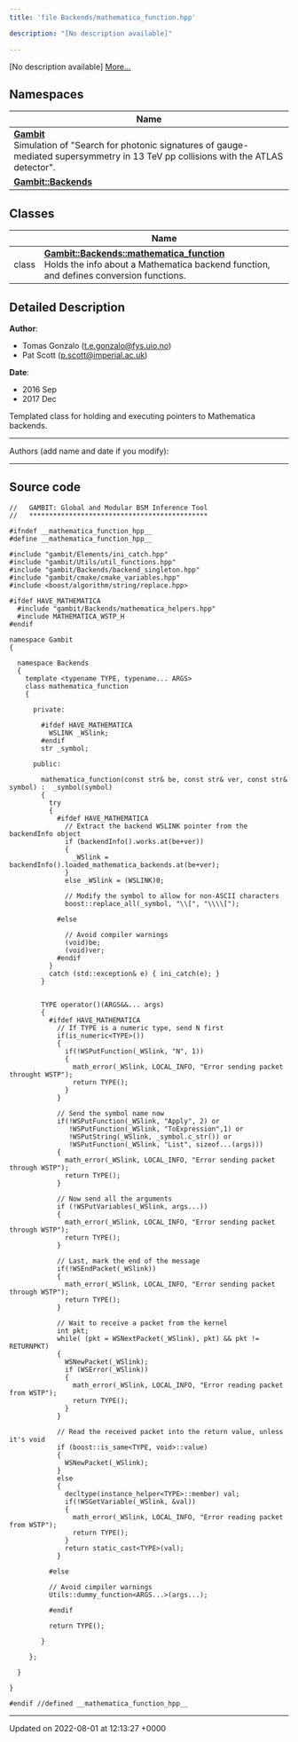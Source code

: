 ```yaml
---
title: 'file Backends/mathematica_function.hpp'

description: "[No description available]"

---
```







[No description available] [More...](#detailed-description)

## Namespaces

| Name           |
| -------------- |
| **[Gambit](/documentation/code/namespaces/namespacegambit/)** <br>Simulation of "Search for photonic signatures of gauge-mediated supersymmetry in 13 TeV pp collisions with the ATLAS detector".  |
| **[Gambit::Backends](/documentation/code/namespaces/namespacegambit_1_1backends/)**  |

## Classes

|                | Name           |
| -------------- | -------------- |
| class | **[Gambit::Backends::mathematica_function](/documentation/code/classes/classgambit_1_1backends_1_1mathematica__function/)** <br>Holds the info about a Mathematica backend function, and defines conversion functions.  |

## Detailed Description


**Author**: 

  * Tomas Gonzalo ([t.e.gonzalo@fys.uio.no](mailto:t.e.gonzalo@fys.uio.no)) 
  * Pat Scott ([p.scott@imperial.ac.uk](mailto:p.scott@imperial.ac.uk)) 


**Date**: 

  * 2016 Sep
  * 2017 Dec


Templated class for holding and executing pointers to Mathematica backends.



------------------

Authors (add name and date if you modify):



------------------




## Source code

```
//   GAMBIT: Global and Modular BSM Inference Tool
//   *********************************************

#ifndef __mathematica_function_hpp__
#define __mathematica_function_hpp__

#include "gambit/Elements/ini_catch.hpp"
#include "gambit/Utils/util_functions.hpp"
#include "gambit/Backends/backend_singleton.hpp"
#include "gambit/cmake/cmake_variables.hpp"
#include <boost/algorithm/string/replace.hpp>

#ifdef HAVE_MATHEMATICA
  #include "gambit/Backends/mathematica_helpers.hpp"
  #include MATHEMATICA_WSTP_H
#endif

namespace Gambit
{

  namespace Backends
  {
    template <typename TYPE, typename... ARGS>
    class mathematica_function
    {

      private:

        #ifdef HAVE_MATHEMATICA
          WSLINK _WSlink;
        #endif
        str _symbol;

      public:

        mathematica_function(const str& be, const str& ver, const str& symbol) :  _symbol(symbol)
        {
          try
          {
            #ifdef HAVE_MATHEMATICA
              // Extract the backend WSLINK pointer from the backendInfo object
              if (backendInfo().works.at(be+ver))
              {
                _WSlink = backendInfo().loaded_mathematica_backends.at(be+ver);
              }
              else _WSlink = (WSLINK)0;

              // Modify the symbol to allow for non-ASCII characters
              boost::replace_all(_symbol, "\\[", "\\\\[");

            #else

              // Avoid compiler warnings
              (void)be;
              (void)ver;
            #endif
          }
          catch (std::exception& e) { ini_catch(e); }
        }


        TYPE operator()(ARGS&&... args)
        {
          #ifdef HAVE_MATHEMATICA
            // If TYPE is a numeric type, send N first
            if(is_numeric<TYPE>())
            { 
              if(!WSPutFunction(_WSlink, "N", 1))
              {
                math_error(_WSlink, LOCAL_INFO, "Error sending packet throught WSTP");
                return TYPE();
              }
            }

            // Send the symbol name now
            if(!WSPutFunction(_WSlink, "Apply", 2) or
               !WSPutFunction(_WSlink, "ToExpression",1) or
               !WSPutString(_WSlink, _symbol.c_str()) or
               !WSPutFunction(_WSlink, "List", sizeof...(args)))
            {
              math_error(_WSlink, LOCAL_INFO, "Error sending packet through WSTP");
              return TYPE();
            }

            // Now send all the arguments
            if (!WSPutVariables(_WSlink, args...))
            {
              math_error(_WSlink, LOCAL_INFO, "Error sending packet through WSTP");
              return TYPE();
            }

            // Last, mark the end of the message
            if(!WSEndPacket(_WSlink))
            {
              math_error(_WSlink, LOCAL_INFO, "Error sending packet through WSTP");
              return TYPE();
            }

            // Wait to receive a packet from the kernel
            int pkt;
            while( (pkt = WSNextPacket(_WSlink), pkt) && pkt != RETURNPKT)
            {
              WSNewPacket(_WSlink);
              if (WSError(_WSlink))
              {
                math_error(_WSlink, LOCAL_INFO, "Error reading packet from WSTP");
                return TYPE();
              }
            }

            // Read the received packet into the return value, unless it's void
            if (boost::is_same<TYPE, void>::value)
            {
              WSNewPacket(_WSlink);
            }
            else
            {
              decltype(instance_helper<TYPE>::member) val;
              if(!WSGetVariable(_WSlink, &val))
              {
                math_error(_WSlink, LOCAL_INFO, "Error reading packet from WSTP");
                return TYPE();
              }
              return static_cast<TYPE>(val);
            }

          #else

          // Avoid cimpiler warnings
          Utils::dummy_function<ARGS...>(args...);

          #endif

          return TYPE();

        }

     };

  }

}

#endif //defined __mathematica_function_hpp__
```


-------------------------------

Updated on 2022-08-01 at 12:13:27 +0000
